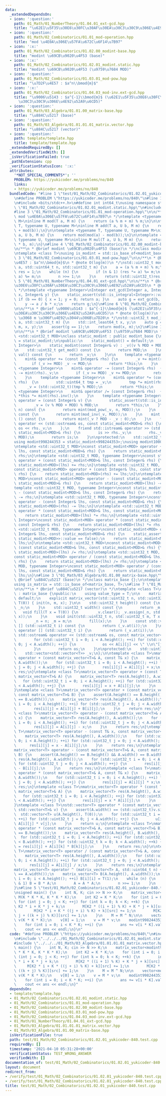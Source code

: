 ```yaml
---
data:
  _extendedDependsOn:
  - icon: ':question:'
    path: 01_Math/01_NumberTheory/01.04.01_ext-gcd.hpp
    title: "\u62E1\u5F35\u30E6\u30FC\u30AF\u30EA\u30C3\u30C9\u306E\u4E92\u52A9\u6CD5"
  - icon: ':question:'
    path: 01_Math/02_Combinatorics/01.01_mod-operation.hpp
    title: "mod \u4E0A\u306E\u57FA\u672C\u6F14\u7B97"
  - icon: ':x:'
    path: 01_Math/02_Combinatorics/01.02.00_modint-base.hpp
    title: "modint \u69CB\u9020\u4F53 (base)"
  - icon: ':x:'
    path: 01_Math/02_Combinatorics/01.02.01_modint.static.hpp
    title: "modint \u69CB\u9020\u4F53 (\u9759\u7684 MOD)"
  - icon: ':question:'
    path: 01_Math/02_Combinatorics/01.03.01_mod-pow.hpp
    title: "\u7D2F\u4E57 : $a^n\\bmod{m}$"
  - icon: ':x:'
    path: 01_Math/02_Combinatorics/01.04.03_mod-inv.ext-gcd.hpp
    title: "\u9006\u5143 : $a^{-1}\\bmod{m}$ (\u62E1\u5F35\u30E6\u30FC\u30AF\u30EA\
      \u30C3\u30C9\u306E\u4E92\u52A9\u6CD5)"
  - icon: ':question:'
    path: 01_Math/03_Algebra/01.01.00_matrix-base.hpp
    title: "\u884C\u5217 (base)"
  - icon: ':question:'
    path: 01_Math/03_Algebra/01.01.01.01_matrix.vector.hpp
    title: "\u884C\u5217 (vector)"
  - icon: ':question:'
    path: template/template.hpp
    title: template/template.hpp
  _extendedRequiredBy: []
  _extendedVerifiedWith: []
  _isVerificationFailed: true
  _pathExtension: cpp
  _verificationStatusIcon: ':x:'
  attributes:
    '*NOT_SPECIAL_COMMENTS*': ''
    PROBLEM: https://yukicoder.me/problems/no/840
    links:
    - https://yukicoder.me/problems/no/840
  bundledCode: "#line 1 \"test/01_Math/02_Combinatorics/01.02.01_yukicoder-840.test.cpp\"\
    \n#define PROBLEM \"https://yukicoder.me/problems/no/840\"\n#line 1 \"template/template.hpp\"\
    \n#include <bits/stdc++.h>\n#define int int64_t\nusing namespace std;\n#line 5\
    \ \"01_Math/02_Combinatorics/01.02.01_modint.static.hpp\"\n#include <type_traits>\n\
    #line 3 \"01_Math/02_Combinatorics/01.01_mod-operation.hpp\"\n\n/**\n * @brief\
    \ mod \u4E0A\u306E\u57FA\u672C\u6F14\u7B97\n */\ntemplate <typename T, typename\
    \ M>\ninline M mod(T a, M m) {\n    return (a % m + m) % m;\n}\n\ntemplate <typename\
    \ T, typename U, typename M>\ninline M add(T a, U b, M m) {\n    return mod(mod(a)\
    \ + mod(b));\n}\n\ntemplate <typename T, typename U, typename M>\ninline M sub(T\
    \ a, U b, M m) {\n    return mod(mod(a) - mod(b));\n}\n\ntemplate <typename T,\
    \ typename U, typename M>\ninline M mul(T a, U b, M m) {\n    return mod((__uint128_t)a\
    \ * b, m);\n}\n#line 4 \"01_Math/02_Combinatorics/01.02.00_modint-base.hpp\"\n\
    \n/**\n * @brief modint \u69CB\u9020\u4F53 (base)\n */\nclass modint_base {};\n\
    \ntemplate <class T>\nusing is_modint = std::is_base_of<modint_base, T>;\n#line\
    \ 3 \"01_Math/02_Combinatorics/01.03.01_mod-pow.hpp\"\n\n/**\n * @brief \u7D2F\
    \u4E57 : $a^n\\bmod{m}$\n * @note O(log(m))\n */\nstd::uint32_t mod_pow(std::int64_t\
    \ a, std::uint64_t n, std::uint32_t m) {\n    a = (a % m + m) % m;\n    std::uint64_t\
    \ res = 1;\n    while (n) {\n        if (n & 1) (res *= a) %= m;\n        (a *=\
    \ a) %= m;\n        n >>= 1;\n    }\n    return (std::uint32_t)res;\n}\n#line\
    \ 5 \"01_Math/01_NumberTheory/01.04.01_ext-gcd.hpp\"\n\n/**\n * @brief \u62E1\u5F35\
    \u30E6\u30FC\u30AF\u30EA\u30C3\u30C9\u306E\u4E92\u52A9\u6CD5\n * @note O(min(log(a),log(b)))\n\
    \ */\ntemplate <typename Integer>\nInteger ext_gcd(Integer a, Integer b, Integer&\
    \ x, Integer& y) {\n    static_assert(std::is_integral<Integer>::value);\n   \
    \ if (b == 0) { x = 1; y = 0; return a; }\n    auto g = ext_gcd(b, a % b, y, x);\n\
    \    y -= a / b * x;\n    return g;\n}\n#line 6 \"01_Math/02_Combinatorics/01.04.03_mod-inv.ext-gcd.hpp\"\
    \n\n/**\n * @brief \u9006\u5143 : $a^{-1}\\bmod{m}$ (\u62E1\u5F35\u30E6\u30FC\u30AF\
    \u30EA\u30C3\u30C9\u306E\u4E92\u52A9\u6CD5)\n * @note O(log(m))\n * @warning a\
    \ \u3068 m \u306F\u4E92\u3044\u306B\u7D20\n */\nstd::uint32_t mod_inv(std::int64_t\
    \ a, std::uint32_t m) {\n    std::int_least64_t x, y;\n    auto g = ext_gcd(a,\
    \ m, x, y);\n    assert(g == 1);\n    return mod(x, m);\n}\n#line 10 \"01_Math/02_Combinatorics/01.02.01_modint.static.hpp\"\
    \n\n/**\n * @brief modint \u69CB\u9020\u4F53 (\u9759\u7684 MOD)\n */\ntemplate\
    \ <std::uint32_t MOD>\nclass static_modint : public modint_base {\n    using mint\
    \ = static_modint;\n\npublic:\n    static_modint() = default;\n    template <typename\
    \ Integer>\n    static_modint(const Integer& v) : _v((v % MOD + MOD) % MOD) {}\n\
    \n    std::uint32_t get_mod() const {\n        return MOD;\n    }\n    std::uint32_t\
    \ val() const {\n        return _v;\n    }\n\n    template <typename Integer>\n\
    \    mint& operator += (const Integer& rhs) {\n        _v += mint(rhs)._v;\n \
    \       if (_v >= MOD) _v -= MOD;\n        return *this;\n    }\n    template\
    \ <typename Integer>\n    mint& operator -= (const Integer& rhs)  {\n        _v\
    \ -= mint(rhs)._v;\n        if (_v >= MOD) _v += MOD;\n        return *this;\n\
    \    }\n    template <typename Integer>\n    mint& operator *= (const Integer&\
    \ rhs)  {\n        std::uint64_t tmp = _v;\n        tmp *= mint(rhs)._v;\n   \
    \     _v = (std::uint32_t)(tmp % MOD);\n        return *this;\n    }\n    template\
    \ <typename Integer>\n    mint& operator /= (const Integer& rhs)  {\n        return\
    \ *this *= mint(rhs).inv();\n    }\n    template <typename Integer>\n    mint&\
    \ operator = (const Integer& v) {\n        static_assert(std::is_integral<Integer>::value);\n\
    \        _v = (v % MOD + MOD) % MOD;\n        return *this;\n    }\n    mint pow(std::uint64_t\
    \ n) const {\n        return mint(mod_pow(_v, n, MOD));\n    }\n    mint inv()\
    \ const {\n        return mint(mod_inv(_v, MOD));\n    }\n    mint operator -\
    \ () const {\n        return mint(_v ? MOD - _v : 0);\n    }\n    friend std::ostream&\
    \ operator << (std::ostream& os, const static_modint<MOD>& rhs) {\n        return\
    \ os << rhs._v;\n    };\n    friend std::istream& operator >> (std::istream& is,\
    \ static_modint<MOD>& rhs) {\n        is >> rhs._v;\n        rhs._v = mod(rhs._v,\
    \ MOD);\n        return is;\n    }\n\nprotected:\n    std::uint32_t _v;\n};\n\
    using modint998244353 = static_modint<998244353>;\nusing modint1000000007 = static_modint<1000000007>;\n\
    \ntemplate <std::uint32_t MOD>\nconst static_modint<MOD> operator + (const static_modint<MOD>&\
    \ lhs, const static_modint<MOD>& rhs) {\n    return static_modint<MOD>(lhs) +=\
    \ rhs;\n}\ntemplate <std::uint32_t MOD, typename Integer>\nconst static_modint<MOD>\
    \ operator + (const static_modint<MOD>& lhs, const Integer& rhs) {\n    return\
    \ static_modint<MOD>(lhs) += rhs;\n}\ntemplate <std::uint32_t MOD, typename Integer>\n\
    const static_modint<MOD> operator + (const Integer& lhs, const static_modint<MOD>&\
    \ rhs) {\n    return static_modint<MOD>(rhs) += lhs;\n}\n\ntemplate <std::uint32_t\
    \ MOD>\nconst static_modint<MOD> operator - (const static_modint<MOD>& lhs, const\
    \ static_modint<MOD>& rhs) {\n    return static_modint<MOD>(lhs) -= rhs;\n}\n\
    template <std::uint32_t MOD, typename Integer>\nconst static_modint<MOD> operator\
    \ - (const static_modint<MOD>& lhs, const Integer& rhs) {\n    return static_modint<MOD>(lhs)\
    \ -= rhs;\n}\ntemplate <std::uint32_t MOD, typename Integer>\nconst static_modint<MOD>\
    \ operator - (const Integer& lhs, const static_modint<MOD>& rhs) {\n    return\
    \ static_modint<MOD>(rhs) -= lhs;\n}\n\ntemplate <std::uint32_t MOD>\nconst static_modint<MOD>\
    \ operator * (const static_modint<MOD>& lhs, const static_modint<MOD>& rhs) {\n\
    \    return static_modint<MOD>(lhs) *= rhs;\n}\ntemplate <std::uint32_t MOD, typename\
    \ Integer>\nconst static_modint<MOD> operator * (const static_modint<MOD>& lhs,\
    \ const Integer& rhs) {\n    return static_modint<MOD>(lhs) *= rhs;\n}\ntemplate\
    \ <std::uint32_t MOD, typename Integer>\nconst static_modint<MOD> operator * (const\
    \ Integer& lhs, const static_modint<MOD>& rhs) {\n    static_assert(std::is_same<Integer,\
    \ static_modint<MOD>>::value == false);\n    return static_modint<MOD>(rhs) *=\
    \ lhs;\n}\n\ntemplate <std::uint32_t MOD>\nconst static_modint<MOD> operator /\
    \ (const static_modint<MOD>& lhs, const static_modint<MOD>& rhs) {\n    return\
    \ static_modint<MOD>(lhs) /= rhs;\n}\ntemplate <std::uint32_t MOD, typename Integer>\n\
    const static_modint<MOD> operator / (const static_modint<MOD>& lhs, const Integer&\
    \ rhs) {\n    return static_modint<MOD>(lhs) /= rhs;\n}\ntemplate <std::uint32_t\
    \ MOD, typename Integer>\nconst static_modint<MOD> operator / (const Integer&\
    \ lhs, const static_modint<MOD>& rhs) {\n    return static_modint<MOD>(rhs) /=\
    \ lhs;\n}\n#line 3 \"01_Math/03_Algebra/01.01.00_matrix-base.hpp\"\n\n/**\n *\
    \ @brief \u884C\u5217 (base)\n */\nclass matrix_base {};\n\ntemplate <class T>\n\
    using is_matrix = std::is_base_of<matrix_base, T>;\n#line 7 \"01_Math/03_Algebra/01.01.01.01_matrix.vector.hpp\"\
    \n\n/**\n * @brief \u884C\u5217 (vector)\n */\ntemplate <class T>\nclass matrix_vector\
    \ : matrix_base {\npublic:\n    using value_type = T;\n\n    matrix_vector() =\
    \ default;\n    explicit matrix_vector(std::uint32_t n, std::uint32_t m, T x =\
    \ T(0)) { init(n, m, x); }\n\n    std::uint32_t height() const {\n        return\
    \ _n;\n    }\n    std::uint32_t width() const {\n        return _m;\n    }\n \
    \   void fill(T x = T(0)) {\n        _v.clear(); _v.assign(_n, std::vector<T>(_m,\
    \ x));\n    }\n    void init(std::uint32_t n, std::uint32_t m, T x = T(0)) {\n\
    \        _n = n; _m = m;\n        fill(x);\n    }\n    const std::vector<T>& operator\
    \ [] (std::uint32_t i) const {\n        return (_v.at(i));\n    }\n    std::vector<T>&\
    \ operator [] (std::uint32_t i) {\n        return (_v.at(i));\n    }\n\n    friend\
    \ std::ostream& operator << (std::ostream& os, const matrix_vector<T>& A) {\n\
    \        for (std::uint32_t i = 0; i < A.height(); ++i) for (std::uint32_t j =\
    \ 0; j < A.width(); ++j) {\n            os << A[i][j] << \" \\n\"[j + 1 == A.width()];\n\
    \        }\n        return os;\n    }\n\nprotected:\n    std::uint32_t _n, _m;\n\
    \    std::vector<std::vector<T>> _v;\n};\n\ntemplate <class T>\nmatrix_vector<T>\
    \ operator + (const matrix_vector<T>& A, const T& x) {\n    matrix_vector<T> res(A.height(),\
    \ A.width());\n    for (std::uint32_t i = 0; i < A.height(); ++i) for (std::uint32_t\
    \ j = 0; j < A.width(); ++j) {\n        res[i][j] = A[i][j] + x;\n    }\n    return\
    \ res;\n}\ntemplate <class T>\nmatrix_vector<T> operator + (const T& x, const\
    \ matrix_vector<T>& A) {\n    matrix_vector<T> res(A.height(), A.width());\n \
    \   for (std::uint32_t i = 0; i < A.height(); ++i) for (std::uint32_t j = 0; j\
    \ < A.width(); ++j) {\n        res[i][j] = x + A[i][j];\n    }\n    return res;\n\
    }\ntemplate <class T>\nmatrix_vector<T> operator + (const matrix_vector<T>& A,\
    \ const matrix_vector<T>& B) {\n    assert(A.height() == B.height() && A.width()\
    \ == B.width());\n    matrix_vector<T> res(A.height(), A.width());\n    for (std::uint32_t\
    \ i = 0; i < A.height(); ++i) for (std::uint32_t j = 0; j < A.width(); ++j) {\n\
    \        res[i][j] = A[i][j] + B[i][j];\n    }\n    return res;\n}\n\ntemplate\
    \ <class T>\nmatrix_vector<T> operator - (const matrix_vector<T>& A, const T&\
    \ x) {\n    matrix_vector<T> res(A.height(), A.width());\n    for (std::uint32_t\
    \ i = 0; i < A.height(); ++i) for (std::uint32_t j = 0; j < A.width(); ++j) {\n\
    \        res[i][j] = A[i][j] - x;\n    }\n    return res;\n}\ntemplate <class\
    \ T>\nmatrix_vector<T> operator - (const T& x, const matrix_vector<T>& A) {\n\
    \    matrix_vector<T> res(A.height(), A.width());\n    for (std::uint32_t i =\
    \ 0; i < A.height(); ++i) for (std::uint32_t j = 0; j < A.width(); ++j) {\n  \
    \      res[i][j] = x - A[i][j];\n    }\n    return res;\n}\ntemplate <class T>\n\
    matrix_vector<T> operator - (const matrix_vector<T>& A, const matrix_vector<T>&\
    \ B) {\n    assert(A.height() == B.height() && A.width() == B.width());\n    matrix_vector<T>\
    \ res(A.height(), A.width());\n    for (std::uint32_t i = 0; i < A.height(); ++i)\
    \ for (std::uint32_t j = 0; j < A.width(); ++j) {\n        res[i][j] = A[i][j]\
    \ - B[i][j];\n    }\n    return res;\n}\n\ntemplate <class T>\nmatrix_vector<T>\
    \ operator * (const matrix_vector<T>& A, const T& x) {\n    matrix_vector<T> res(A.height(),\
    \ A.width());\n    for (std::uint32_t i = 0; i < A.height(); ++i) for (std::uint32_t\
    \ j = 0; j < A.width(); ++j) {\n        res[i][j] = A[i][j] * x;\n    }\n    return\
    \ res;\n}\ntemplate <class T>\nmatrix_vector<T> operator * (const T& x, const\
    \ matrix_vector<T>& A) {\n    matrix_vector<T> res(A.height(), A.width());\n \
    \   for (std::uint32_t i = 0; i < A.height(); ++i) for (std::uint32_t j = 0; j\
    \ < A.width(); ++j) {\n        res[i][j] = x * A[i][j];\n    }\n    return res;\n\
    }\ntemplate <class T>\nstd::vector<T> operator * (const matrix_vector<T>& A, const\
    \ std::vector<T>& v) {\n    assert(A.width() == (std::uint32_t)v.size());\n  \
    \  std::vector<T> u(A.height(), T(0));\n    for (std::uint32_t i = 0; i < A.height();\
    \ ++i) for (std::uint32_t j = 0; j < A.width(); ++j) {\n        u[i] = u[i] +\
    \ A[i][j] * v[j];\n    }\n    return u;\n}\ntemplate <class T>\nmatrix_vector<T>\
    \ operator * (const matrix_vector<T>& A, const matrix_vector<T>& B) {\n    assert(A.width()\
    \ == B.height());\n    matrix_vector<T> res(A.height(), B.width(), T(0));\n  \
    \  for (std::uint32_t i = 0; i < A.height(); ++i) for (std::uint32_t j = 0; j\
    \ < B.width(); ++j) for (std::uint32_t k = 0; k < A.width(); ++k) {\n        res[i][j]\
    \ = res[i][j] + A[i][k] * B[k][j];\n    }\n    return res;\n}\n\ntemplate <class\
    \ T>\nmatrix_vector<T> operator / (const matrix_vector<T>& A, const T& x) {\n\
    \    matrix_vector<T> res(A.height(), A.width());\n    for (std::uint32_t i =\
    \ 0; i < A.height(); ++i) for (std::uint32_t j = 0; j < A.width(); ++j) {\n  \
    \      res[i][j] = A[i][j] / x;\n    }\n    return res;\n}\ntemplate <class T>\n\
    matrix_vector<T> operator ^ (matrix_vector<T> A, std::uint64_t n) {\n    assert(A.height()\
    \ == A.width());\n    matrix_vector<T> B(A.height(), A.width());\n    for (int\
    \ i = 0; i < A.height(); ++i) B[i][i] = T(1);\n    while (n) {\n        if (n\
    \ & 1) B = B * A;\n        A = A * A;\n        n >>= 1;\n    }\n    return B;\n\
    }\n#line 5 \"test/01_Math/02_Combinatorics/01.02.01_yukicoder-840.test.cpp\"\n\
    \nsigned main() {\n    int N, K; cin >> N >> K;\n    matrix_vector<modint998244353>\
    \ M(K * K * K, K * K * K);\n    int K2 = K * K;\n    for (int i = 0; i < K; ++i)\
    \ for (int j = 0; j < K; ++j) for (int k = 0; k < K; ++k) {\n        int src =\
    \ K2 * i + K * j + k;\n        M[K2 * ((i + 1) % K) + K * j + k][src] += 1;\n\
    \        M[K2 * i + K * ((j + i) % K) + k][src] += 1;\n        M[K2 * i + K *\
    \ j + ((k + j) % K)][src] += 1;\n    }\n    M = M ^ N;\n\n    vector<modint998244353>\
    \ v(K * K * K);\n    v[0] = 1;\n    v = M * v;\n    modint998244353 ans = 0;\n\
    \    for (int i = 0; i < K * K; ++i) {\n        ans += v[i * K].val();\n    }\n\
    \    cout << ans << endl;\n}\n"
  code: "#define PROBLEM \"https://yukicoder.me/problems/no/840\"\n#include \"../../../template/template.hpp\"\
    \n#include \"../../../01_Math/02_Combinatorics/01.02.01_modint.static.hpp\"\n\
    #include \"../../../01_Math/03_Algebra/01.01.01.01_matrix.vector.hpp\"\n\nsigned\
    \ main() {\n    int N, K; cin >> N >> K;\n    matrix_vector<modint998244353> M(K\
    \ * K * K, K * K * K);\n    int K2 = K * K;\n    for (int i = 0; i < K; ++i) for\
    \ (int j = 0; j < K; ++j) for (int k = 0; k < K; ++k) {\n        int src = K2\
    \ * i + K * j + k;\n        M[K2 * ((i + 1) % K) + K * j + k][src] += 1;\n   \
    \     M[K2 * i + K * ((j + i) % K) + k][src] += 1;\n        M[K2 * i + K * j +\
    \ ((k + j) % K)][src] += 1;\n    }\n    M = M ^ N;\n\n    vector<modint998244353>\
    \ v(K * K * K);\n    v[0] = 1;\n    v = M * v;\n    modint998244353 ans = 0;\n\
    \    for (int i = 0; i < K * K; ++i) {\n        ans += v[i * K].val();\n    }\n\
    \    cout << ans << endl;\n}"
  dependsOn:
  - template/template.hpp
  - 01_Math/02_Combinatorics/01.02.01_modint.static.hpp
  - 01_Math/02_Combinatorics/01.01_mod-operation.hpp
  - 01_Math/02_Combinatorics/01.02.00_modint-base.hpp
  - 01_Math/02_Combinatorics/01.03.01_mod-pow.hpp
  - 01_Math/02_Combinatorics/01.04.03_mod-inv.ext-gcd.hpp
  - 01_Math/01_NumberTheory/01.04.01_ext-gcd.hpp
  - 01_Math/03_Algebra/01.01.01.01_matrix.vector.hpp
  - 01_Math/03_Algebra/01.01.00_matrix-base.hpp
  isVerificationFile: true
  path: test/01_Math/02_Combinatorics/01.02.01_yukicoder-840.test.cpp
  requiredBy: []
  timestamp: '2021-04-10 05:31:28+00:00'
  verificationStatus: TEST_WRONG_ANSWER
  verifiedWith: []
documentation_of: test/01_Math/02_Combinatorics/01.02.01_yukicoder-840.test.cpp
layout: document
redirect_from:
- /verify/test/01_Math/02_Combinatorics/01.02.01_yukicoder-840.test.cpp
- /verify/test/01_Math/02_Combinatorics/01.02.01_yukicoder-840.test.cpp.html
title: test/01_Math/02_Combinatorics/01.02.01_yukicoder-840.test.cpp
---
```


